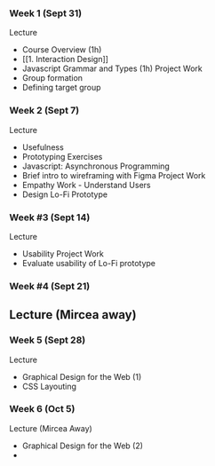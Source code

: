 ### Week 1 (Sept 31)
Lecture
- Course Overview (1h)
- [[1. Interaction Design]]
- Javascript Grammar and Types (1h)
Project Work
- Group formation
- Defining target group

### Week 2 (Sept 7)
Lecture
- Usefulness
- Prototyping
Exercises
- Javascript: Asynchronous Programming
- Brief intro to wireframing with Figma
Project Work
- Empathy Work - Understand Users
- Design Lo-Fi Prototype

### Week #3 (Sept 14)
Lecture
- Usability
Project Work
- Evaluate usability of Lo-Fi prototype 


### Week #4 (Sept 21)
Lecture (Mircea away)
- 

### Week 5 (Sept 28)
Lecture
- Graphical Design for the Web (1)
- CSS Layouting

### Week 6 (Oct 5)
Lecture (Mircea Away)
- Graphical Design for the Web (2)
- 